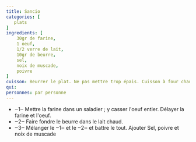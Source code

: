 ```yaml
---
title: Sancio
categories: [
   plats 
]
ingredients: [
    30gr de farine,
    1 oeuf,
    1/2 verre de lait,
    10gr de beurre,
    sel,
    noix de muscade,
    poivre      
]
cuisson: Beurrer le plat. Ne pas mettre trop épais. Cuisson à four chaud, 30 minutes à 200°C
qui: 
personnes: par personne
---
```


* ‒1‒ Mettre la farine dans un saladier ; y casser l'oeuf entier. Délayer la farine et l'oeuf.
* ‒2‒ Faire fondre le beurre dans le lait chaud.
* ‒3‒ Mélanger le ‒1‒ et le ‒2‒ et battre le tout. Ajouter Sel, poivre et noix de muscade